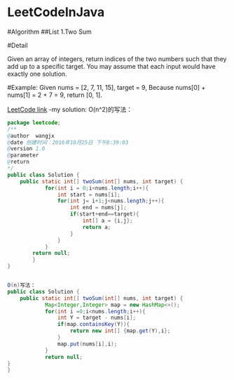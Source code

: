 # LeetCodeInJava
#Algorithm
##List
1.Two Sum




#Detail

Given an array of integers, return indices of the two numbers such that they add up to a specific target.
You may assume that each input would have exactly one solution.

#Example:
Given nums = [2, 7, 11, 15], target = 9,
Because nums[0] + nums[1] = 2 + 7 = 9,
return [0, 1].

[LeetCode link](https://leetcode.com/problems/two-sum/)
-my solution:
O(n^2)的写法：

```java
package leetcode;
/** 
@author  wangjx 
@date 创建时间：2016年10月25日 下午8:39:03 
@version 1.0 
@parameter 
@return 
*/
public class Solution {
    public static int[] twoSum(int[] nums, int target) {
	        for(int i = 0;i<nums.length;i++){
	            int start = nums[i];
	            for(int j= i+1;j<nums.length;j++){
	            	int end = nums[j];
	            	if(start+end==target){
	            		int[] a = {i,j};
	            		return a;
	            	}
	            }
	        }
		return null;
	    }
}
```

```java

O(n)写法：
public class Solution {
    public static int[] twoSum(int[] nums, int target) {
	        Map<Integer,Integer> map = new HashMap<>();
	        for(int i =0;i<nums.length;i++){
	            int Y = target - nums[i];
	            if(map.containsKey(Y)){
	                return new int[] {map.get(Y),i}; 
	            }
	            map.put(nums[i],i);
	        }
	        return null;
}
}
```
